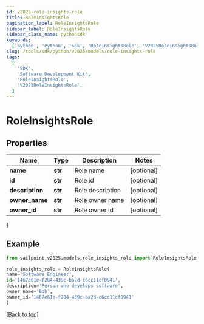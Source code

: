 ```yaml
---
id: v2025-role-insights-role
title: RoleInsightsRole
pagination_label: RoleInsightsRole
sidebar_label: RoleInsightsRole
sidebar_class_name: pythonsdk
keywords:
  ['python', 'Python', 'sdk', 'RoleInsightsRole', 'V2025RoleInsightsRole']
slug: /tools/sdk/python/v2025/models/role-insights-role
tags:
  [
    'SDK',
    'Software Development Kit',
    'RoleInsightsRole',
    'V2025RoleInsightsRole',
  ]
---
```


# RoleInsightsRole

## Properties

| Name            | Type    | Description      | Notes      |
| --------------- | ------- | ---------------- | ---------- |
| **name**        | **str** | Role name        | [optional] |
| **id**          | **str** | Role id          | [optional] |
| **description** | **str** | Role description | [optional] |
| **owner_name**  | **str** | Role owner name  | [optional] |
| **owner_id**    | **str** | Role owner id    | [optional] |

}

## Example

```python
from sailpoint.v2025.models.role_insights_role import RoleInsightsRole

role_insights_role = RoleInsightsRole(
name='Software Engineer',
id='1467e61e-f284-439c-ba2d-c6cc11cf0941',
description='Person who develops software',
owner_name='Bob',
owner_id='1467e61e-f284-439c-ba2d-c6cc11cf0941'
)

```

[[Back to top]](#)
